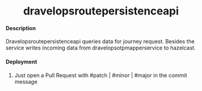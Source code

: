 <h1 align="center">dravelopsroutepersistenceapi</h1>

#### Description
Dravelopsroutepersistenceapi queries data for journey request.
Besides the service writes incoming data from dravelopsotpmapperservice to hazelcast.

#### Deployment
1. Just open a Pull Request with #patch | #minor | #major in the commit message